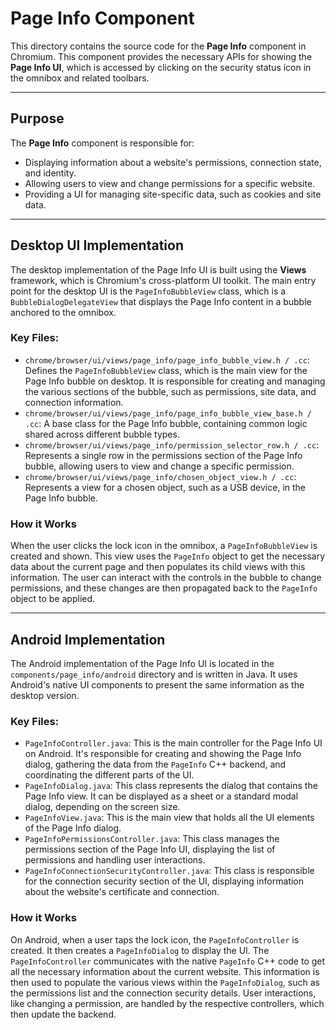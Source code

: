 # Page Info Component

This directory contains the source code for the **Page Info** component in Chromium. This component provides the necessary APIs for showing the **Page Info UI**, which is accessed by clicking on the security status icon in the omnibox and related toolbars.

---

## Purpose

The **Page Info** component is responsible for:

* Displaying information about a website's permissions, connection state, and identity.
* Allowing users to view and change permissions for a specific website.
* Providing a UI for managing site-specific data, such as cookies and site data.

---

## Desktop UI Implementation

The desktop implementation of the Page Info UI is built using the **Views** framework, which is Chromium's cross-platform UI toolkit. The main entry point for the desktop UI is the `PageInfoBubbleView` class, which is a `BubbleDialogDelegateView` that displays the Page Info content in a bubble anchored to the omnibox.

### Key Files:

* `chrome/browser/ui/views/page_info/page_info_bubble_view.h / .cc`: Defines the `PageInfoBubbleView` class, which is the main view for the Page Info bubble on desktop. It is responsible for creating and managing the various sections of the bubble, such as permissions, site data, and connection information.
* `chrome/browser/ui/views/page_info/page_info_bubble_view_base.h / .cc`: A base class for the Page Info bubble, containing common logic shared across different bubble types.
* `chrome/browser/ui/views/page_info/permission_selector_row.h / .cc`: Represents a single row in the permissions section of the Page Info bubble, allowing users to view and change a specific permission.
* `chrome/browser/ui/views/page_info/chosen_object_view.h / .cc`: Represents a view for a chosen object, such as a USB device, in the Page Info bubble.

### How it Works

When the user clicks the lock icon in the omnibox, a `PageInfoBubbleView` is created and shown. This view uses the `PageInfo` object to get the necessary data about the current page and then populates its child views with this information. The user can interact with the controls in the bubble to change permissions, and these changes are then propagated back to the `PageInfo` object to be applied.

---

## Android Implementation

The Android implementation of the Page Info UI is located in the `components/page_info/android` directory and is written in Java. It uses Android's native UI components to present the same information as the desktop version.

### Key Files:

* `PageInfoController.java`: This is the main controller for the Page Info UI on Android. It's responsible for creating and showing the Page Info dialog, gathering the data from the `PageInfo` C++ backend, and coordinating the different parts of the UI.
* `PageInfoDialog.java`: This class represents the dialog that contains the Page Info view. It can be displayed as a sheet or a standard modal dialog, depending on the screen size.
* `PageInfoView.java`: This is the main view that holds all the UI elements of the Page Info dialog.
* `PageInfoPermissionsController.java`: This class manages the permissions section of the Page Info UI, displaying the list of permissions and handling user interactions.
* `PageInfoConnectionSecurityController.java`: This class is responsible for the connection security section of the UI, displaying information about the website's certificate and connection.

### How it Works

On Android, when a user taps the lock icon, the `PageInfoController` is created. It then creates a `PageInfoDialog` to display the UI. The `PageInfoController` communicates with the native `PageInfo` C++ code to get all the necessary information about the current website. This information is then used to populate the various views within the `PageInfoDialog`, such as the permissions list and the connection security details. User interactions, like changing a permission, are handled by the respective controllers, which then update the backend.
